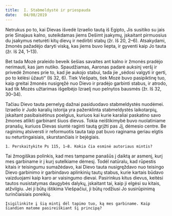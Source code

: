 ```yaml
---
title:  I. Stabmeldystė ir priespauda
date:   04/08/2019
---
```


Netrukus po to, kai Dievas išvedė Izraelio tautą iš Egipto, Jis susitiko su jais prie Sinajaus kalno, suteikdamas jiems Dešimt įsakymų, įskaitant pirmuosius du įsakymus neturėti kitų dievų ir nedirbti stabų (žr. Iš 20, 2–6). Atsakydami, žmonės pažadėjo daryti viską, kas jiems buvo liepta, ir gyventi kaip Jo tauta (žr. Iš 24, 1–13).

Bet tada Mozė praleido beveik šešias savaites ant kalno ir žmonės pradėjo nerimauti, kas jam nutiko. Spaudžiamas, Aaronas padarė auksinį veršį ir privedė žmones prie to, kad jie aukojo stabui, tada jie „sėdosi valgyti ir gerti, po to kėlėsi ūžauti“ (Iš 32, 6). Tiek Viešpats, tiek Mozė buvo pasipiktinę tuo, kaip greitai žmonės nusigręžė nuo Dievo ir pradėjo garbinti stabus, ir atrodo, kad tik Mozės užtarimas išgelbėjo Izraelį nuo pelnytos bausmės (žr. Iš 32, 30–34).

Tačiau Dievo tauta pernelyg dažnai pasiduodavo stabmeldystės nuodėmei. Izraelio ir Judo karalių istorija yra paženklinta stabmeldystės laikotarpių, įskaitant pasibaisėtinus poelgius, kuriuos kai kurie karaliai paskatino savo žmones atlikti garbinant šiuos dievus. Tokia neištikimybė buvo nuolatiniame pranašų, kuriuos Dievas siuntė raginti tautą grįžti pas Jį, dėmesio centre. Be raginimų atsiversti ir reformuotis tauta taip pat buvo raginama geriau elgtis su neturtingaisiais, skurstančiais ir bejėgiais.

`1. Perskaitykite Ps 115, 1–8. Kokia čia esminė autoriaus mintis?`

Tai žmogiškas polinkis, kad mes tampame panašūs į daiktą ar asmenį, kurį mes garbiname ir į kurį sutelkiame dėmesį. Todėl natūralu, kad rūpestis kitais ir teisingumu sumažėdavo, kai Dievo tauta nusigręždavo nuo teisingo Dievo garbinimo ir garbindavo aplinkinių tautų stabus, kurie kartais būdavo vaizduojami kaip karo ar vaisingumo dievai. Pasirinkus kitus dievus, keitėsi tautos nusistatymas daugybės dalykų, įskaitant tai, kaip ji elgėsi su kitais, atžvilgiu. Jei ji būtų ištikima Viešpačiui, ji būtų rodžiusi Jo susirūpinimą turinčiaisiais poreikių.

`Įsigilinkite į šią mintį dėl tapimo tuo, ką mes garbiname. Kaip šiandien matome pasireiškiant šį principą?`
